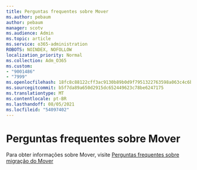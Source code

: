 ```yaml
---
title: Perguntas frequentes sobre Mover
ms.author: pebaum
author: pebaum
manager: scotv
ms.audience: Admin
ms.topic: article
ms.service: o365-administration
ROBOTS: NOINDEX, NOFOLLOW
localization_priority: Normal
ms.collection: Adm_O365
ms.custom:
- "9001486"
- "7999"
ms.openlocfilehash: 18fc8c88122cff3ac9130b89b0d9f7951322763598a063c4c6b2ff737289599e
ms.sourcegitcommit: b5f7da89a650d2915dc652449623c78be6247175
ms.translationtype: MT
ms.contentlocale: pt-BR
ms.lasthandoff: 08/05/2021
ms.locfileid: "54097402"
---
```

# <a name="mover-faq"></a>Perguntas frequentes sobre Mover

Para obter informações sobre Mover, visite [Perguntas frequentes sobre migração do Mover](https://docs.microsoft.com/sharepointmigration/mover-migration-faq)
